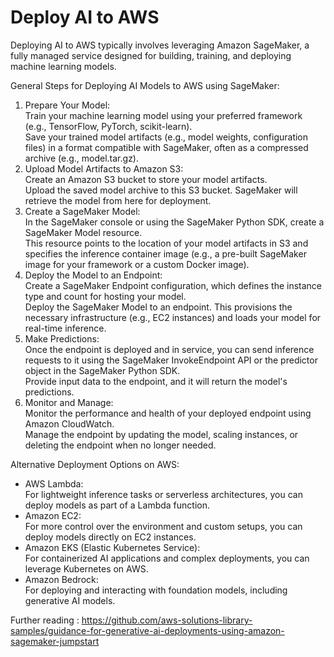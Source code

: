 # Deploy AI to AWS
  
Deploying AI to AWS typically involves leveraging Amazon SageMaker, a fully managed service designed for building, training, and deploying machine learning models.  
  
General Steps for Deploying AI Models to AWS using SageMaker:  
1. Prepare Your Model:  
        Train your machine learning model using your preferred framework (e.g., TensorFlow, PyTorch, scikit-learn).  
        Save your trained model artifacts (e.g., model weights, configuration files) in a format compatible with SageMaker, often as a compressed archive (e.g., model.tar.gz).  
2. Upload Model Artifacts to Amazon S3:  
        Create an Amazon S3 bucket to store your model artifacts.  
        Upload the saved model archive to this S3 bucket. SageMaker will retrieve the model from here for deployment.  
3. Create a SageMaker Model:  
        In the SageMaker console or using the SageMaker Python SDK, create a SageMaker Model resource.  
        This resource points to the location of your model artifacts in S3 and specifies the inference container image (e.g., a pre-built SageMaker image for your framework or a custom Docker image).  
4. Deploy the Model to an Endpoint:  
        Create a SageMaker Endpoint configuration, which defines the instance type and count for hosting your model.  
        Deploy the SageMaker Model to an endpoint. This provisions the necessary infrastructure (e.g., EC2 instances) and loads your model for real-time inference.  
5. Make Predictions:  
        Once the endpoint is deployed and in service, you can send inference requests to it using the SageMaker InvokeEndpoint API or the predictor object in the SageMaker Python SDK.  
        Provide input data to the endpoint, and it will return the model's predictions.  
6. Monitor and Manage:  
        Monitor the performance and health of your deployed endpoint using Amazon CloudWatch.  
        Manage the endpoint by updating the model, scaling instances, or deleting the endpoint when no longer needed.  
  
Alternative Deployment Options on AWS:  
  
- AWS Lambda:  
    For lightweight inference tasks or serverless architectures, you can deploy models as part of a Lambda function.  
- Amazon EC2:  
    For more control over the environment and custom setups, you can deploy models directly on EC2 instances.  
- Amazon EKS (Elastic Kubernetes Service):  
    For containerized AI applications and complex deployments, you can leverage Kubernetes on AWS.  
- Amazon Bedrock:  
    For deploying and interacting with foundation models, including generative AI models.  
  
Further reading : https://github.com/aws-solutions-library-samples/guidance-for-generative-ai-deployments-using-amazon-sagemaker-jumpstart  
